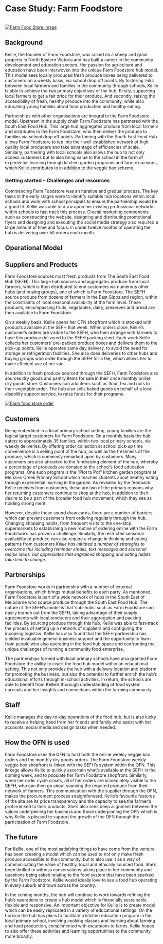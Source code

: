 # Case Study: Farm Foodstore

[  
![](https://openfoodnetwork.org/wp-content/uploads/2016/01/Farm-Food-Store-image.png "Farm Food Store image")](https://openfoodnetwork.org/wp-content/uploads/2016/01/Farm-Food-Store-image.png)

## Background

Kellie, the founder of Farm Foodstore, was raised on a sheep and grain property in North Eastern Victoria and has built a career in the community development and education sectors. Her passion for agriculture and education have been interwoven into the unique Farm Foodstore hub model. This model sees locally produced fresh produce boxes being delivered to customers on a weekly basis, via school drop off points. By fostering links between local farmers and families in the community through schools, Kellie is able to achieve the two primary objectives of the hub. Firstly, supporting local farmers to get a fair price for their produce. And secondly, raising the accessibility of fresh, healthy produce into the community, while also educating young families about food production and healthy eating.

Partnerships with other organisations are integral to the Farm Foodstore model. Upstream in the supply chain Farm Foodstore has partnered with the South East Food Hub. This large hub aggregates produce from local farmers and distributes to the Farm Foodstore, who then deliver the produce to families via school drop off points. Partnering with the South East Food Hub allows Farm Foodstore to tap into their well established network of high quality local producers and take advantage of efficiencies of scale. Similarly, partnering with local schools also allows the hub to not only access customers but to also bring value to the school in the form of experiential learning through kitchen garden programs and farm excursions, which Kellie contributes to in addition to the veggie box scheme.

### Getting started – Challenges and resources

Commencing Farm Foodstore was an iterative and gradual process. The key tasks in the early stages were to identify suitable hub locations within local schools and work with school principals to ensure the partnership would be a good fit. Kellie was able to draw upon her existing professional networks within schools to fast track this process. Crucial marketing components such as constructing the website, designing and distributing promotional flyers and designing and executing the social media strategy also required a large amount of time and focus. In under twelve months of operating the hub is delivering over 50 orders each month.

## Operational Model

## Suppliers and Products

Farm Foodstore sources most fresh products from The South East Food Hub \(SEFH\). This large hub sources and aggregates produce from local farmers, which is then distributed to end customers via numerous other hubs \(and buying groups\), one of which is Farm Foodstore. The SEFH source produce from dozens of farmers in the East Gippsland region, within the constraints of local seasonal availability at the farm level. These products, encompassing fruits, vegetables, dairy, preserves and bread are then available to Farm Foodstore.

On a weekly basis, Kellie opens her OFN shopfront which is stocked with products available at the SEFH that week. When orders close, Kellie’s customer’s orders are visible to the SEFH, who then arrange with farmers to have this produce delivered to the SEFH packing shed. Each week Kellie collects her customers’ pre-packed produce boxes and delivers them to the pick-up points. Kellie operates same day delivery, to avoid the need for storage or refrigeration facilities. She also does deliveries to other hubs and buying groups who order through the SEFH for a fee, which allows her to make efficient use of her van.

In addition to fresh produce sourced through the SEFH, Farm Foodstore also sources dry goods and pantry items for sale in their once monthly online dry goods store. Customers can add items such as flour, tea and nuts to their vegetable order. The hub also sells baked goods on behalf of a local disability support service, to raise funds for their programs.

[![](https://openfoodnetwork.org/wp-content/uploads/2016/01/farm-food-store-pic.png "Farm food store order")](https://openfoodnetwork.org/wp-content/uploads/2016/01/farm-food-store-pic.png)

## Customers

Being embedded in a local primary school setting, young families are the logical target customers for Farm Foodstore. On a monthly basis the hub caters to approximately 35 families, within two local primary schools, via weekly deliveries. By offering order collection at school pick-up time convenience is a selling point of the hub, as well as the freshness of the produce, which is commonly remarked upon by customers. Many customers are also attracted to the fundraising element of the hub, whereby a percentage of proceeds are donated to the school’s food education programs. One such program is the “Plot to Pot” kitchen garden program at Menzies Creek Primary School which teaches students about healthy eating through experiential learning in the garden. As revealed by the feedback Kellie receives from customers, these are two of the primary reasons why her returning customers continue to shop at the hub, in addition to their desire to be a part of the broader food hub movement, which they see as holding strong merit.

However, despite these sound draw cards, there are a number of barriers which can prevent customers from ordering regularly through the hub. Changing shopping habits, from frequent visits to the one-stop supermarkets to establishing a new routine of ordering online with the Farm Foodstore’s has proven a challenge. Similarly, the restricted seasonal availability of produce can also require a change in thinking and eating patterns from customers._Kellie has initiated a number of strategies to overcome this including reminder emails, text messages and seasonal recipe ideas, but appreciates that engrained shopping and eating habits take time to change._

## Partnerships

Farm Foodstore works in partnership with a number of external organisations, which brings mutual benefits to each party. As mentioned, Farm Foodstore is part of a wide network of hubs in the South East of Melbourne who source produce through the South East Food Hub. The nature of the SEFH’s model is that ‘sub-hubs’ such as Farm Foodstore can easily branch out from the SEFH, taking advantage of their supply agreements with local producers and their aggregation and packing facilities. By sourcing produce through this hub, Kellie was able to fast-track the process of setting up a network of suppliers and configuring the incoming logistics. Kellie has also found that the SEFH partnership has yielded invaluable general business support and the opportunity to learn from people who also operating in the food hub space and confronting the unique challenges of running a community food enterprise.

The partnerships formed with local primary schools have also granted Farm Foodstore the ability to insert the food hub model within an educational setting. This not only provides the hub with a delivery location and platform for promoting the business, but also the potential to further enrich the hub’s educational efforts through in-school activities. In return, the schools are able to benefit from Kellie’s thorough understanding of food system curricula and her insights and connections within the farming community.

## Staff

Kellie manages the day-to-day operations of the food hub, but is also lucky to receive a helping hand from her friends and family who assist with her accounts, social media and design tasks when needed.

## How the OFN is used

Farm Foodstore uses the OFN to host both the online weekly veggie box orders and the monthly dry goods orders. The Farm Foodstore weekly veggie box shopfront is linked with the SEFH’s system within the OFN. This linkage allows Kellie to quickly ascertain what’s available at the SEFH in the coming week, and to populate her Farm Foodstore shopfront. Similarly, when her order cycle closes, all of her orders are immediately visible to the SEFH, who can then go about sourcing the required produce from their network of farmers. This communication with the supplier through the OFN, makes the procurement process straightforward. Kellie’s favourite features of the site are its price transparency and the capacity to see the farmer’s profile linked to their products. She’s also sees deep alignment between the values underpinning her business and those underpinning the OFN which is why Kellie is pleased to support the growth of the OFN through the participation of Farm Foodstore.

## The future

For Kellie, one of the most satisfying things to have come from the venture has been creating a model which can be used to not only make fresh produce accessible to the community, but to also use it as a way of communicating the value of healthy, local and ethically sourced food. She’s been thrilled to witness conversations taking place in her community and questions being asked relating to the food system that have been sparked by the Farm Foodstore. Kellie would ideally love to see a food hub operating in every suburb and town across the country.

In the coming months, the hub will continue to work towards refining the hub’s operations to create a hub model which is financially sustainable, flexible and responsive. An important objective for Kellie is to create model which can be easily replicated in a variety of educational settings. On the horizon the hub has plans to facilitate a kitchen education program in the local primary school, involving cooking classes and learning about farming and food production, complimented with excursions to farms. Kellie hopes to also offer these activities and learning opportunities to the community more broadly.



